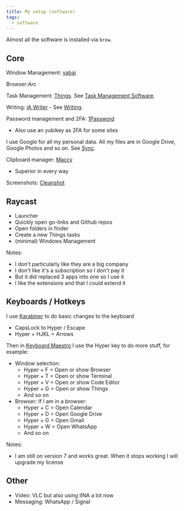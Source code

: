 ```yaml
---
title: My setup (software)
tags:
  - software
---
```


Almost all the software is installed via `brew`.

## Core

Window Management: [yabai](https://github.com/koekeishiya/yabai)

Browser:Arc

Task Management: [Things](https://culturedcode.com/things/). See [Task Management Software](../task-management-software).

Writing: [iA Writer](https://ia.net) - See [Writing](../writing).

Password management and 2FA: [1Password](https://1password.com/)

- Also use an yubikey as 2FA for some sites

I use Google for all my personal data. All my files are in Google Drive, Google Photos and so on. See [Sync](../folder-structure).

Clipboard manager: [Maccy](https://maccy.app/)

- Superior in every way

Screenshots: [Cleanshot](https://cleanshot.com/)

## Raycast

- Launcher
- Quickly open go-links and Github repos
- Open folders in finder
- Create a new Things tasks
- (minimal) Windows Management

Notes:

- I don't particularly like they are a big company
- I don't like it's a subscription so I don't pay it
- But it did replaced 3 apps into one so I use it
- I like the extensions and that I could extend it

## Keyboards / Hotkeys

I use [Karabiner](https://karabiner-elements.pqrs.org) to do basic changes to the keyboard

- CapsLock to Hyper / Escape
- Hyper + HJKL = Arrows

Then in [Keyboard Maestro](https://www.keyboardmaestro.com/) I use the Hyper key to do more stuff, for example:

- Window selection:
  - Hyper + F = Open or show Browser
  - Hyper + T = Open or show Terminal
  - Hyper + V = Open or show Code Editor
  - Hyper + G = Open or show Things
  - And so on
- Browser: If I am in a browser:
  - Hyper + C = Open Calendar
  - Hyper + D = Open Google Drive
  - Hyper + G = Open Gmail
  - Hyper + W = Open WhatsApp
  - And so on

Notes:

- I am still on version 7 and works great. When it stops working I will upgrade my license

## Other

- Video: VLC but also using IINA a lot now
- Messaging: WhatsApp / Signal
